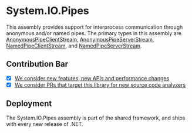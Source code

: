 # System.IO.Pipes
This assembly provides support for interprocess communication through anonymous and/or named pipes. The primary types in this assembly are [AnonymousPipeClientStream](https://learn.microsoft.com/dotnet/api/system.io.pipes.anonymouspipeclientstream), [AnonymousPipeServerStream](https://learn.microsoft.com/dotnet/api/system.io.pipes.anonymouspipeserverstream), [NamedPipeClientStream](https://learn.microsoft.com/dotnet/api/system.io.pipes.namedpipeclientstream), and [NamedPipeServerStream](https://learn.microsoft.com/dotnet/api/system.io.pipes.namedpipeserverstream).

## Contribution Bar
- [x] [We consider new features, new APIs and performance changes](../../libraries/README.md#primary-bar)
- [x] [We consider PRs that target this library for new source code analyzers](../../libraries/README.md#secondary-bars)

## Deployment
The System.IO.Pipes assembly is part of the shared framework, and ships with every new release of .NET.
